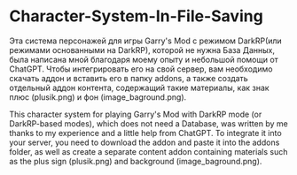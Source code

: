 # Character-System-In-File-Saving

Эта система персонажей для игры Garry's Mod с режимом DarkRP(или режимами основанными на DarkRP), которой не нужна База Данных, была написана мной благодаря моему опыту и небольшой помощи от ChatGPT. Чтобы интегрировать его на свой сервер, вам необходимо скачать аддон и вставить его в папку addons, а также создать отдельный аддон контента, содержащий такие материалы, как знак плюс (plusik.png) и фон (image_baground.png).

This character system for playing Garry's Mod with DarkRP mode (or DarkRP-based modes), which does not need a Database, was written by me thanks to my experience and a little help from ChatGPT. To integrate it into your server, you need to download the addon and paste it into the addons folder, as well as create a separate content addon containing materials such as the plus sign (plusik.png) and background (image_baground.png).
